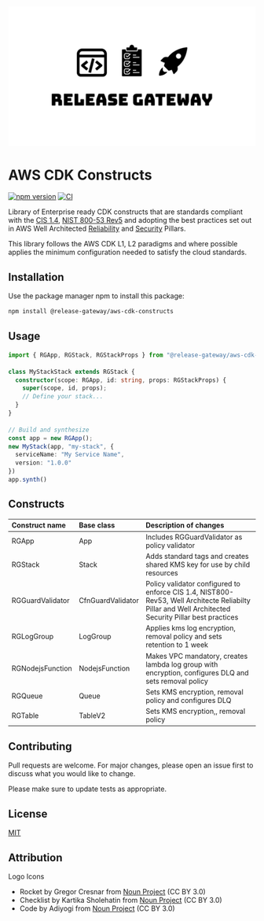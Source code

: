 ![Release Gateway](https://raw.githubusercontent.com/Release-Gateway/aws-cdk-constructs/master/logo.png)

# AWS CDK Constructs

[![npm version](https://badge.fury.io/js/@release-gateway%2Faws-cdk-constructs.svg)](https://www.npmjs.com/package/@release-gateway/aws-cdk-constructs) [![CI](https://github.com/Release-Gateway/aws-cdk-constructs/actions/workflows/workflow.yml/badge.svg)](https://github.com/Release-Gateway/aws-cdk-constructs/actions/workflows/workflow.yml)

Library of Enterprise ready CDK constructs that are standards compliant with the [CIS 1.4](https://docs.aws.amazon.com/audit-manager/latest/userguide/CIS-1-4.html), [NIST 800-53 Rev5](https://docs.aws.amazon.com/securityhub/latest/userguide/nist-standard.html) and adopting the best practices set out in AWS Well Architected [Reliability](https://docs.aws.amazon.com/wellarchitected/latest/reliability-pillar/welcome.html) and [Security](https://docs.aws.amazon.com/wellarchitected/latest/security-pillar/welcome.html) Pillars.

This library follows the AWS CDK L1, L2 paradigms and where possible applies the minimum configuration needed to satisfy the cloud standards.

## Installation

Use the package manager npm to install this package:

```bash
npm install @release-gateway/aws-cdk-constructs
```

## Usage

```typescript
import { RGApp, RGStack, RGStackProps } from "@release-gateway/aws-cdk-constructs"

class MyStackStack extends RGStack {
  constructor(scope: RGApp, id: string, props: RGStackProps) {
    super(scope, id, props);
    // Define your stack...
  }
}

// Build and synthesize
const app = new RGApp();
new MyStack(app, "my-stack", {
  serviceName: "My Service Name",
  version: "1.0.0"
})
app.synth()

```

## Constructs

| Construct name   | Base class        | Description of changes                                                                                                                               |
|:-----------------|:------------------|:-----------------------------------------------------------------------------------------------------------------------------------------------------|
| RGApp            | App               | Includes RGGuardValidator as policy validator                                                                                                        |
| RGStack          | Stack             | Adds standard tags and creates shared KMS key for use by child resources                                                                             |
| RGGuardValidator | CfnGuardValidator | Policy validator configured to enforce CIS 1.4, NIST800-Rev53, Well Architecte Reliabilty Pillar and Well Architected Security Pillar best practices |
| RGLogGroup       | LogGroup          | Applies kms log encryption, removal policy and sets retention to 1 week                                                                              |
| RGNodejsFunction | NodejsFunction    | Makes VPC mandatory, creates lambda log group with encryption, configures DLQ and sets removal policy                                                |
| RGQueue          | Queue             | Sets KMS encryption, removal policy and configures DLQ                                                                                               |
| RGTable          | TableV2           | Sets KMS encryption,, removal policy                                                                                                                 |

## Contributing

Pull requests are welcome. For major changes, please open an issue first
to discuss what you would like to change.

Please make sure to update tests as appropriate.

## License

[MIT](https://choosealicense.com/licenses/mit/)

## Attribution

Logo Icons
- Rocket by Gregor Cresnar from [Noun Project](https://thenounproject.com/browse/icons/term/rocket/) (CC BY 3.0)
- Checklist by Kartika Sholehatin from [Noun Project](https://thenounproject.com/browse/icons/term/checklist/) (CC BY 3.0)
- Code by Adiyogi from [Noun Project](https://thenounproject.com/browse/icons/term/code/) (CC BY 3.0)
